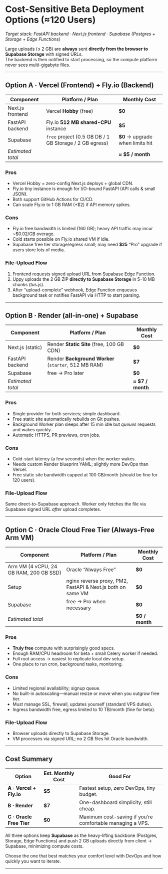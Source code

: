 # Cost-Sensitive Beta Deployment Options (≈120 Users)

_Target stack: FastAPI backend · Next.js frontend · Supabase (Postgres + Storage + Edge Functions)_

Large uploads (≤ 2 GB) are **always** sent **directly from the browser to Supabase Storage** with signed URLs.  
The backend is then notified to start processing, so the compute platform never sees multi-gigabyte files.

---

## Option A · **Vercel (Frontend) + Fly.io (Backend)**

| Component | Platform / Plan | Monthly Cost |
|-----------|-----------------|-------------|
| Next.js frontend | Vercel **Hobby** (free) | **$0** |
| FastAPI backend | Fly.io **512 MB shared-CPU** instance | **$5** |
| Supabase | `free` project (0.5 GB DB / 1 GB Storage / 2 GB egress) | **$0** → upgrade when limits hit |
| _Estimated total_ |  | **≈ $5 / month** |

### Pros
- Vercel Hobby = zero-config Next.js deploys + global CDN.
- Fly.io tiny instance is enough for I/O-bound FastAPI (API calls & small JSON).
- Both support GitHub Actions for CI/CD.
- Can scale Fly.io to 1 GB RAM (+$2) if API memory spikes.

### Cons
- Fly.io free bandwidth is limited (160 GB); heavy API traffic may incur ~$0.02/GB overage.
- Cold starts possible on Fly.io shared VM if idle.
- Supabase free tier storage/egress small; may need **$25** “Pro” upgrade if users store lots of media.

### File-Upload Flow
1. Frontend requests signed upload URL from Supabase Edge Function.  
2. Uppy uploads the 2 GB ZIP **directly to Supabase Storage** in 5–10 MB chunks (tus.js).  
3. After “upload-complete” webhook, Edge Function enqueues background task or notifies FastAPI via HTTP to start parsing.

---

## Option B · **Render (all-in-one) + Supabase**

| Component | Platform / Plan | Monthly Cost |
|-----------|-----------------|-------------|
| Next.js (static) | Render **Static Site** (free, 100 GB CDN) | **$0** |
| FastAPI backend | Render **Background Worker** (`starter`, 512 MB RAM) | **$7** |
| Supabase | free → Pro later | **$0** |
| _Estimated total_ |  | **≈ $7 / month** |

### Pros
- Single provider for both services; simple dashboard.
- Free static site automatically rebuilds on Git pushes.
- Background Worker plan sleeps after 15 min idle but _queues_ requests and wakes quickly.
- Automatic HTTPS, PR previews, cron jobs.

### Cons
- Cold-start latency (a few seconds) when the worker wakes.
- Needs custom Render blueprint YAML; slightly more DevOps than Vercel.
- Free static site bandwidth capped at 100 GB/month (should be fine for 120 users).

### File-Upload Flow
Same direct-to-Supabase approach. Worker only fetches the file via Supabase signed URL _after_ upload completes.

---

## Option C · **Oracle Cloud Free Tier (Always-Free Arm VM)**

| Component | Platform / Plan | Monthly Cost |
|-----------|-----------------|-------------|
| Arm VM (4 vCPU, 24 GB RAM, 200 GB SSD) | Oracle “Always Free” | **$0** |
| Setup | nginx reverse proxy, PM2, FastAPI & Next.js both on same VM | **$0** |
| Supabase | free → Pro when necessary | **$0** |
| _Estimated total_ |  | **$0 / month** |

### Pros
- **Truly free** compute with surprisingly good specs.
- Enough RAM/CPU headroom for beta + small Celery worker if needed.
- Full root access → easiest to replicate local dev setup.
- One place to run cron, background tasks, monitoring.

### Cons
- Limited regional availability; signup queue.  
- No built-in autoscaling—manual resize or move when you outgrow free tier.
- Must manage SSL, firewall, updates yourself (standard VPS duties).
- Ingress bandwidth free, egress limited to 10 TB/month (fine for beta).

### File-Upload Flow
- Browser uploads directly to Supabase Storage.  
- VM processes via signed URL; no 2 GB files hit Oracle bandwidth.

---

## Cost Summary

| Option | Est. Monthly Cost | Good For |
|--------|------------------|----------|
| **A · Vercel + Fly.io** | **$5** | Fastest setup, zero DevOps, tiny budget. |
| **B · Render** | **$7** | One-dashboard simplicity; still cheap. |
| **C · Oracle Free Tier** | **$0** | Maximum cost-saving if you’re comfortable managing a VPS. |

All three options keep **Supabase** as the heavy-lifting backbone (Postgres, Storage, Edge Functions) and push 2 GB uploads directly from client → Supabase, minimizing compute costs.

Choose the one that best matches your comfort level with DevOps and how quickly you want to iterate.

---
